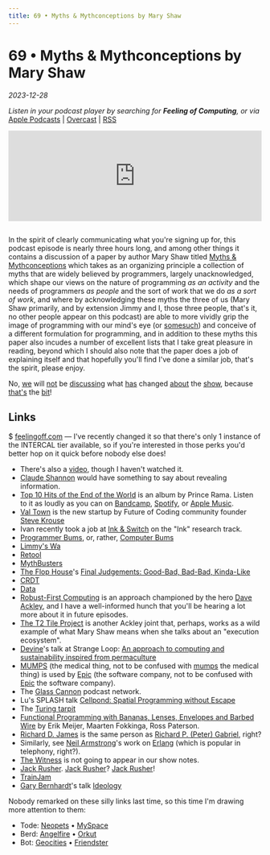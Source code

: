 ```yaml
---
title: 69 • Myths & Mythconceptions by Mary Shaw
---
```


# 69 • Myths & Mythconceptions by Mary Shaw

_2023-12-28_

_Listen in your podcast player by searching for **Feeling of Computing**, or via_ [Apple Podcasts](https://podcasts.apple.com/podcast/feeling-of-computing/id1265527976) \| [Overcast](https://overcast.fm/itunes1265527976) \| [RSS](https://omny.fm/shows/feeling-of-computing/playlists/podcast.rss)

<iframe src="https://omny.fm/shows/feeling-of-computing/myths-and-mythconceptions-by-mary-shaw/embed" width="100%" height="180" frameborder="0" style="margin-bottom: 1em"></iframe>

In the spirit of clearly communicating what you're signing up for, this podcast episode is nearly three hours long, and among other things it contains a discussion of a paper by author Mary Shaw titled [Myths & Mythconceptions](https://dl.acm.org/doi/pdf/10.1145/3480947) which takes as an organizing principle a collection of myths that are widely believed by programmers, largely unacknowledged, which shape our views on the nature of programming _as an activity_ and the needs of programmers _as people_ and the sort of work that we do _as a sort of work_, and where by acknowledging these myths the three of us (Mary Shaw primarily, and by extension Jimmy and I, those three people, that's it, no other people appear on this podcast) are able to more vividly grip the image of programming with our mind's eye (or [somesuch](https://aphantasia.com)) and conceive of a different formulation for programming, and in addition to these myths this paper also incudes a number of excellent lists that I take great pleasure in reading, beyond which I should also note that the paper does a job of explaining itself and that hopefully you'll find I've done a similar job, that's the spirit, please enjoy.

No, [we](https://todepond.com) will [not](https://patreon.com/todepond) be [discussing](https://mas.to/@todepond) what [has](https://youtube.com/todepond) changed [about](https://twitter.com/todepond) the [show](https://www.tadiweb.com), because [that's](https://github.com/todepond/) the [bit](/episodes/064)!

## Links

$ [feelingoff.com](https://feelingoff.com) — I've recently changed it so that there's only 1 instance of the INTERCAL tier available, so if you're interested in those perks you'd better hop on it quick before nobody else does!

- There's also a [video](https://www.pldi21.org/prerecorded_hopl.K1.html), though I haven't watched it.
- [Claude Shannon](https://en.wikipedia.org/wiki/Claude_Shannon) would have something to say about revealing information.
- [Top 10 Hits of the End of the World](https://en.wikipedia.org/wiki/Top_10_Hits_of_the_End_of_the_World) is an album by Prince Rama. Listen to it as loudly as you can on [Bandcamp](https://princerama.bandcamp.com/album/top-ten-hits-of-the-end-of-the-world), [Spotify](https://open.spotify.com/album/2pbvIz40L97L87KGFnFnme?si=zbzT8JHKTCGJkObmh4qN1g), or [Apple Music](https://music.apple.com/ca/album/top-ten-hits-of-the-end-of-the-world/1583505277).
- [Val Town](https://www.val.town) is the new startup by Future of Coding community founder [Steve Krouse](https://stevekrouse.com)
- Ivan recently took a job at [Ink & Switch](https://www.inkandswitch.com) on the "Ink" research track.
- [Programmer Bums](https://daily.jstor.org/how-computer-science-became-a-boys-club/), or, rather, [Computer Bums](https://www.jstor.org/stable/10.1086/682955?mag=how-computer-science-became-a-boys-club)
- [Limmy's Wa](https://www.youtube.com/watch?v=GceNsojnMf0)
- [Retool](https://retool.com)
- [MythBusters](https://en.wikipedia.org/wiki/MythBusters)
- [The Flop House](https://en.wikipedia.org/wiki/The_Flop_House)'s [Final Judgements: Good-Bad, Bad-Bad, Kinda-Like](https://flophousepodcast.fandom.com/wiki/Final_Judgments)
- [CRDT](https://en.wikipedia.org/wiki/Conflict-free_replicated_data_type)
- [Data](<https://en.wikipedia.org/wiki/Data_(Star_Trek)>)
- [Robust-First Computing](https://andrewwalpole.com/blog/an-introduction-to-robust-first-computation/) is an approach championed by the hero [Dave Ackley](https://hachyderm.io/@livcomp), and I have a well-informed hunch that you'll be hearing a lot more about it in future episodes.
- [The T2 Tile Project](https://www.youtube.com/watch?v=jreRFxN6wuM) is another Ackley joint that, perhaps, works as a wild example of what Mary Shaw means when she talks about an "execution ecosystem".
- [Devine](https://xxiivv.com)'s talk at Strange Loop: [An approach to computing and sustainability inspired from permaculture](https://www.youtube.com/watch?v=T3u7bGgVspM)
- [MUMPS](https://en.wikipedia.org/wiki/MUMPS) (the medical thing, not to be confused with [mumps](https://en.wikipedia.org/wiki/Mumps) the medical thing) is used by [Epic](https://en.wikipedia.org/wiki/Epic_Systems) (the software company, not to be confused with [Epic](https://en.wikipedia.org/wiki/Epic_Games) the software company).
- The [Glass Cannon](https://www.glasscannonnetwork.com/) podcast network.
- Lu's SPLASH talk [Cellpond: Spatial Programming without Escape](https://www.youtube.com/watch?v=cBYudbaqHAk&t=6704s)
- The [Turing tarpit](https://en.wikipedia.org/wiki/Turing_tarpit)
- [Functional Programming with Bananas, Lenses, Envelopes and Barbed Wire](https://citeseerx.ist.psu.edu/viewdoc/summary?doi=10.1.1.41.125) by Erik Meijer, Maarten Fokkinga, Ross Paterson.
- [Richard D. James](https://en.wikipedia.org/wiki/Aphex_Twin) is the same person as [Richard P. (Peter) Gabriel](https://en.wikipedia.org/wiki/Richard_P._Gabriel), right?
- Similarly, see [Neil Armstrong](https://en.wikipedia.org/wiki/Neil_Armstrong)'s work on [Erlang](<https://en.wikipedia.org/wiki/Erlang_(unit)>) (which is popular in telephony, right?).
- [The Witness](<https://en.wikipedia.org/wiki/The_Witness_(2016_video_game)>) is not going to appear in our show notes.
- [Jack Rusher](https://jackrusher.com). [Jack Rusher](https://berlin.social/@jack)? [Jack Rusher](/episodes/041)!
- [TrainJam](https://www.youtube.com/watch?v=9qVT0URkkGE)
- [Gary Bernhardt](https://www.destroyallsoftware.com)'s talk [Ideology](https://www.destroyallsoftware.com/talks/ideology)

Nobody remarked on these silly links last time, so this time I'm drawing more attention to them:

- Tode: [Neopets](https://mas.to/@todepond) • [MySpace](https://www.patreon.com/todepond)
- Berd: [Angelfire](https://mas.to/@todepond) • [Orkut](https://www.patreon.com/todepond)
- Bot: [Geocities](https://mas.to/@todepond) • [Friendster](https://www.patreon.com/todepond)
